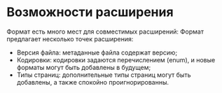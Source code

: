 # Возможности расширения
Формат есть много мест для совместимых расширений:
Формат предлагает несколько точек расширения:
- Версия файла: метаданные файла содержат версию; 
- Кодировки: кодировки задаются перечислением (enum), и новые форматы могут быть добавлены в будущем;
- Типы страниц: дополнительные типы страниц могут быть добавлены, а также спокойно проигнорированны.